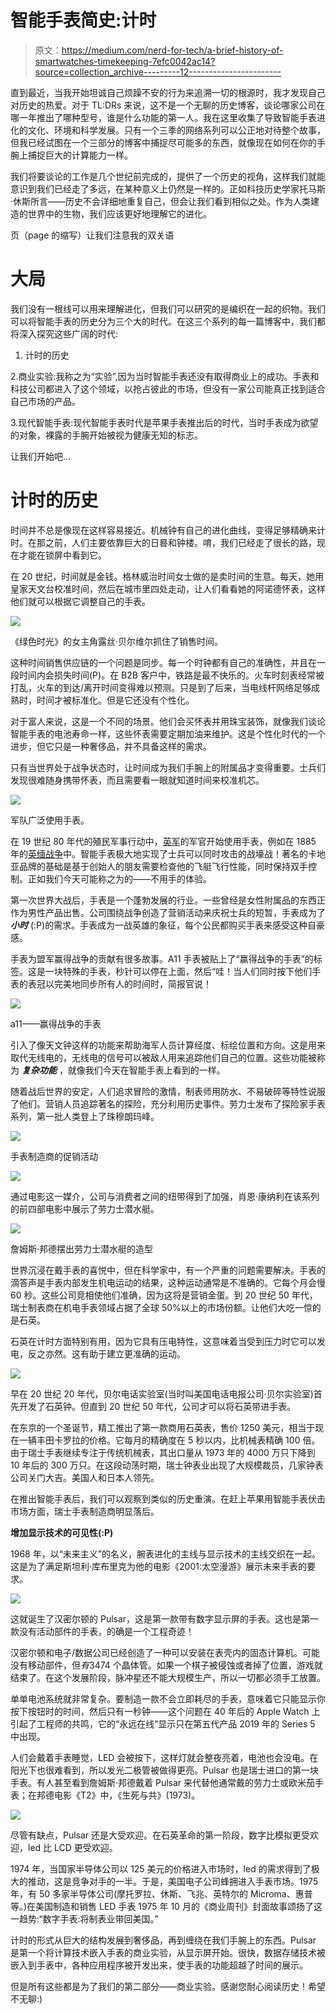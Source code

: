 # 智能手表简史:计时

> 原文：<https://medium.com/nerd-for-tech/a-brief-history-of-smartwatches-timekeeping-7efc0042ac14?source=collection_archive---------12----------------------->

直到最近，当我开始坦诚自己烦躁不安的行为来追溯一切的根源时，我才发现自己对历史的热爱。对于 TL:DRs 来说，这不是一个无聊的历史博客，谈论哪家公司在哪一年推出了哪种型号，谁是什么功能的第一人。我在这里收集了导致智能手表进化的文化、环境和科学发展。只有一个三季的网络系列可以公正地对待整个故事，但我已经试图在一个三部分的博客中捕捉尽可能多的东西，就像现在如何在你的手腕上捕捉巨大的计算能力一样。

我们将要谈论的工作是几个世纪前完成的，提供了一个历史的视角，这样我们就能意识到我们已经走了多远，在某种意义上仍然是一样的。正如科技历史学家托马斯·休斯所言——历史不会详细地重复自己，但会让我们看到相似之处。作为人类建造的世界中的生物，我们应该更好地理解它的进化。

页（page 的缩写）让我们注意我的双关语

# **大局**

我们没有一根线可以用来理解进化，但我们可以研究的是编织在一起的织物。我们可以将智能手表的历史分为三个大的时代。在这三个系列的每一篇博客中，我们都将深入探究这些广阔的时代:

1.  计时的历史

2.商业实验:我称之为“实验”,因为当时智能手表还没有取得商业上的成功。手表和科技公司都进入了这个领域，以抢占彼此的市场，但没有一家公司能真正找到适合自己市场的产品。

3.现代智能手表:现代智能手表时代是苹果手表推出后的时代，当时手表成为欲望的对象，裸露的手腕开始被视为健康无知的标志。

让我们开始吧…

# 计时的历史

时间并不总是像现在这样容易接近。机械钟有自己的进化曲线，变得足够精确来计时。在那之前，人们主要依靠巨大的日晷和钟楼。唷，我们已经走了很长的路，现在才能在锁屏中看到它。

在 20 世纪，时间就是金钱。格林威治时间女士做的是卖时间的生意。每天，她用皇家天文台校准时间，然后在城市里四处走动，让人们看看她的阿诺德怀表，这样他们就可以根据它调整自己的手表。

![](img/3e6bbc817de227e68c8baf1c1d4645b4.png)

《绿色时光》的女主角露丝·贝尔维尔抓住了销售时间。

这种时间销售供应链的一个问题是同步。每一个时钟都有自己的准确性，并且在一段时间内会损失时间(P)。在 B2B 客户中，铁路是最不快乐的。火车时刻表经常被打乱，火车的到达/离开时间变得难以预测。只是到了后来，当电线杆网络足够成熟时，时间才被标准化。但是它还没有个性化。

对于富人来说，这是一个不同的场景。他们会买怀表并用珠宝装饰，就像我们谈论智能手表的电池寿命一样，这些怀表需要定期加油来维护。这是个性化时代的一个进步，但它只是一种奢侈品，并不具备这样的需求。

只有当世界处于战争状态时，让时间成为我们手腕上的附属品才变得重要。士兵们发现很难随身携带怀表，而且需要看一眼就知道时间来校准机芯。

![](img/d4fc6057d329a2e36dec6dcc679a7804.png)

军队广泛使用手表。

在 19 世纪 80 年代的殖民军事行动中，[英军](https://en.wikipedia.org/wiki/British_Army)的军官开始使用手表，例如在 1885 年的[英缅战争](https://en.wikipedia.org/wiki/Third_Anglo-Burmese_War)中。智能手表极大地实现了士兵可以同时攻击的战壕战！著名的卡地亚品牌的基础是基于创始人的朋友需要检查他的飞艇飞行性能，同时保持双手控制。正如我们今天可能称之为的——不用手的体验。

第一次世界大战后，手表是一个蓬勃发展的行业。一些曾经是女性附属品的东西正作为男性产品出售。公司围绕战争创造了营销活动来庆祝士兵的短暂，手表成为了 ***小时*** (:P)的需求。手表成为一战英雄的象征，每个公民都购买手表来感受这种自豪感。

手表为盟军赢得战争的贡献有很多故事。A11 手表被贴上了“赢得战争的手表”的标签。这是一块特殊的手表，秒针可以停在上面，然后“哇！当人们同时按下他们手表的表冠以完美地同步所有人的时间时，简报官说！

![](img/1d6f3f7efcf4d3a027cffac2e62c2f85.png)

a11——赢得战争的手表

引入了像天文钟这样的功能来帮助海军人员计算经度、标绘位置和方向。这是用来取代无线电的，无线电的信号可以被敌人用来追踪他们自己的位置。这些功能被称为 ***复杂功能*** ，就像我们今天在智能手表上看到的一样。

随着战后世界的安定，人们追求冒险的激情，制表师用防水、不易破碎等特性说服了他们。营销人员追踪著名的探险，充分利用历史事件。劳力士发布了探险家手表系列，第一批人类登上了珠穆朗玛峰。

![](img/af4f05fd3bd2f7e82eda0511533302da.png)

手表制造商的促销活动

![](img/6ba66170b19bae6f8df505d0c5af63ce.png)

通过电影这一媒介，公司与消费者之间的纽带得到了加强，肖恩·康纳利在该系列的前四部电影中展示了劳力士潜水艇。

![](img/a2367a718a923e27724917c3ce607591.png)

詹姆斯·邦德摆出劳力士潜水艇的造型

世界沉浸在戴手表的喜悦中，但在科学家中，有一个严重的问题需要解决。手表的滴答声是手表内部发生机电运动的结果，这种运动通常是不准确的。它每个月会慢 60 秒。这些公司竞相使他们准确，因为这将是营销金蛋。到 20 世纪 50 年代，瑞士制表商在机电手表领域占据了全球 50%以上的市场份额。让他们大吃一惊的是石英。

石英在计时方面特别有用，因为它具有压电特性，这意味着当受到压力时它可以发电，反之亦然。这有助于建立更准确的运动。

![](img/89053d258ec69f04fa69d2938272271e.png)

早在 20 世纪 20 年代，贝尔电话实验室(当时叫美国电话电报公司·贝尔实验室)首先开发了石英钟。但直到 20 世纪 50 年代，公司才可以将石英带进手表。

在东京的一个圣诞节，精工推出了第一款商用石英表，售价 1250 美元，相当于现在一辆丰田卡罗拉的价格。它每月的精确度在 5 秒以内，比机械表精确 100 倍。由于瑞士手表继续专注于传统机械表，其出口量从 1973 年的 4000 万只下降到 10 年后的 300 万只。在这段动荡时期，瑞士钟表业出现了大规模裁员，几家钟表公司关门大吉。美国人和日本人领先。

在推出智能手表后，我们可以观察到类似的历史重演。在赶上苹果用智能手表伏击市场方面，瑞士手表制造商明显落后。

**增加显示技术的可见性(:P)**

1968 年，以“未来主义”的名义，腕表进化的主线与显示技术的主线交织在一起。这是为了满足斯坦利·库布里克为他的电影《2001:太空漫游》展示未来手表的要求。

![](img/dcddb955bdbb86a89d303612b1174693.png)

这就诞生了汉密尔顿的 Pulsar，这是第一款带有数字显示屏的手表。这也是第一款没有活动部件的手表，的确是一个工程奇迹！

汉密尔顿和电子/数据公司已经创造了一种可以安装在表壳内的固态计算机。可能没有移动部件，但*有*3474 个晶体管。如果一个棋子被侵蚀或者掉了位置，游戏就结束了。在这个发展阶段，脉冲星还不能大规模生产，所以一切都必须手工放置。

单单电池系统就非常复杂。要制造一款不会立即耗尽的手表，意味着它只能显示你按下按钮时的时间，然后只有一秒钟——这个问题在 40 年后的 Apple Watch 上引起了工程师的共鸣，它的“永远在线”显示只在第五代产品 2019 年的 Series 5 中出现。

人们会戴着手表睡觉，LED 会被按下，这样灯就会整夜亮着，电池也会没电。在阳光下也很难看到，所以发光二极管被做得更亮。Pulsar 也是瑞士进口的第一块手表。有人甚至看到詹姆斯·邦德戴着 Pulsar 来代替他通常戴的劳力士或欧米茄手表；在邦德电影《T2》中，《生死与共》(1973)。

![](img/040c69d60069e46181e4ff77ecbb22ad.png)

尽管有缺点，Pulsar 还是大受欢迎。在石英革命的第一阶段，数字比模拟更受欢迎，led 比 LCD 更受欢迎。

1974 年，当国家半导体公司以 125 美元的价格进入市场时，led 的需求得到了极大的推动，这是竞争对手的一半。于是，美国电子公司蜂拥进入手表市场。1975 年，有 50 多家半导体公司(摩托罗拉、休斯、飞兆、英特尔的 Microma、惠普等。)在美国制造和销售 LED 手表 1975 年 10 月的《商业周刊》封面故事颂扬了这一趋势:“数字手表:将制表业带回美国。”

计时的形式从巨大的结构发展到奢侈品，再到缠绕在我们手腕上的东西。Pulsar 是第一个将计算技术嵌入手表的商业实验，从显示屏开始。很快，数据存储技术被嵌入到手表中，各种应用程序被开发出来，使手表的功能超越了时间的展示。

但是所有这些都是为了我们的第二部分——商业实验。感谢您耐心阅读历史！希望不无聊:)